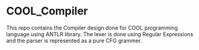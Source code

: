 # COOL_Compiler
This repo contains the Compiler design done for COOL programming language using ANTLR library. The lexer is done using Regular Expressions and the parser is represented as a pure CFG grammer.
